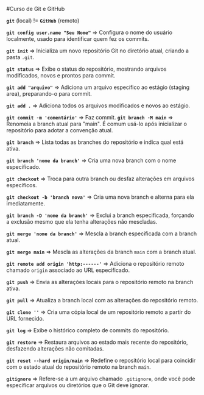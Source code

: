 #Curso de Git e GitHub

**`git`** (local) != **`GitHub`** (remoto)

 **`git config user.name "Seu Nome"`**      => Configura o nome do usuário localmente, usado para identificar quem fez os commits.
 
 **`git init`**                             => Inicializa um novo repositório Git no diretório atual, criando a pasta `.git`.

 **`git status`**                           => Exibe o status do repositório, mostrando arquivos modificados, novos e prontos para commit.

 **`git add "arquivo"`**                    => Adiciona um arquivo específico ao estágio (staging area), preparando-o para commit.

 **`git add .`**                            => Adiciona todos os arquivos modificados e novos ao estágio.

 **`git commit -m 'comentário'`**           => Faz commit.
 **`git branch -M main`**                   => Renomeia a branch atual para "main". É comum usá-lo após inicializar o repositório para adotar a convenção atual.

 **`git branch`**                           => Lista todas as branches do repositório e indica qual está ativa.

 **`git branch 'nome da branch'`**          => Cria uma nova branch com o nome especificado.

 **`git checkout`**                         => Troca para outra branch ou desfaz alterações em arquivos específicos.

 **`git checkout -b 'branch nova'`**        => Cria uma nova branch e alterna para ela imediatamente.

 **`git branch -D 'nome da branch'`**       => Exclui a branch especificada, forçando a exclusão mesmo que ela tenha alterações não mescladas.

 **`git merge 'nome da branch'`**           => Mescla a branch especificada com a branch atual.

 **`git merge main`**                       => Mescla as alterações da branch `main` com a branch atual.

 **`git remote add origin 'http:------'`**  => Adiciona o repositório remoto chamado `origin` associado ao URL especificado.

 **`git push`**                             => Envia as alterações locais para o repositório remoto na branch ativa.

 **`git pull`**                             => Atualiza a branch local com as alterações do repositório remoto.

 **`git clone ''`**                         => Cria uma cópia local de um repositório remoto a partir do URL fornecido.

 **`git log`**                              => Exibe o histórico completo de commits do repositório.

 **`git restore`**                          => Restaura arquivos ao estado mais recente do repositório, desfazendo alterações não comitadas.

 **`git reset --hard origin/main`**         => Redefine o repositório local para coincidir com o estado atual do repositório remoto na branch `main`.

 **`gitignore`**                            => Refere-se a um arquivo chamado `.gitignore`, onde você pode especificar arquivos ou diretórios que o Git deve ignorar.
